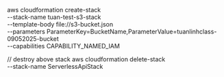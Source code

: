 aws cloudformation create-stack \
  --stack-name tuan-test-s3-stack \
  --template-body file://s3-bucket.json \
  --parameters ParameterKey=BucketName,ParameterValue=tuanlinhclass-09052025-bucket \
  --capabilities CAPABILITY_NAMED_IAM


// destroy above stack
aws cloudformation delete-stack \
  --stack-name ServerlessApiStack
